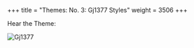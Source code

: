 +++
title = "Themes: No. 3: Gj1377 Styles"
weight = 3506
+++

Hear the Theme:       

![Gj1377](/img/03FenBk5M.jpg)
